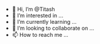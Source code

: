 - 👋 Hi, I’m @Titash
- 👀 I’m interested in ...
- 🌱 I’m currently learning ...
- 💞️ I’m looking to collaborate on ...
- 📫 How to reach me ...

<!---
Titash/Titash is a ✨ special ✨ repository because its `README.md` (this file) appears on your GitHub profile.
You can click the Preview link to take a look at your changes.
--->
